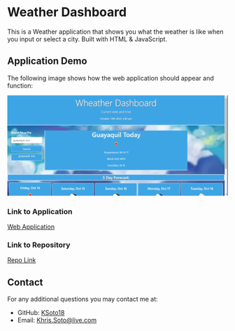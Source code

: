 # Weather Dashboard

This is a Weather application that shows you what the weather is like when you input or select a city. Built with HTML & JavaScript.

## Application Demo

The following image shows how the web application should appear and function:

![The weather app includes a search option, a list of cities, and a five-day forecast and current weather conditions](./Assets/images/Weather%20Dashboard.gif)


### Link to Application

[Web Application](https://ksoto18.github.io/Weather-Dash/)


### Link to Repository

[Repo Link](https://github.com/KSoto18/Weather-Dash)


 ## Contact
 For any additional questions you may contact me at: 
 - GitHub: [KSoto18](https://github.com/KSoto18)
 - Email: [Khris.Soto@live.com](mailto:Khris.Soto@live.com)